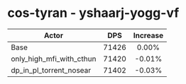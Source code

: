# cos-tyran - yshaarj-yogg-vf
| Actor | DPS | Increase |
|---|:---:|:---:|
|Base|71426|0.00%|
|only_high_mfi_with_cthun|71420|-0.01%|
|dp_in_pl_torrent_nosear|71402|-0.03%|

